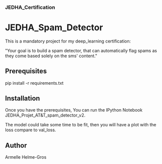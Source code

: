 ### JEDHA_Certification


# JEDHA_Spam_Detector
This is a mandatory project for my deep_learning certification:

"Your goal is to build a spam detector, that can automatically flag spams as they come based solely on the sms' content."


## Prerequisites

pip install -r requirements.txt


## Installation

Once you have the prerequisites, You can run the IPython Notebook JEDHA_Projet_AT&T_spam_detector_v2.

The model could take some time to be fit, then you will have a plot with the loss compare to val_loss.


## Author

Armelle Helme-Gros

